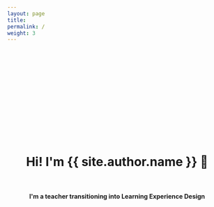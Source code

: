 ```yaml
---
layout: page
title: 
permalink: /
weight: 3
---
```

<!--![alt text](https://bit.ly/2TOsM7B "Building Image")-->

<br>
<br>
<br>
<br>
<br>
<br>
<br>
<br>
<br>
<br>
<br>
<br>






# <center><strong> Hi! I'm {{ site.author.name }} :wave: </strong></center> <br>
#### <center><strong> I'm a teacher transitioning into Learning Experience Design</strong></center>


<!--
<div class="row">
{% include about/skills.html title="Programming Skills" source=site.data.programming-skills %}
{% include about/skills.html title="Other Skills" source=site.data.other-skills %}
</div>

<div class="row">
{% include about/timeline.html %}
</div>
-->